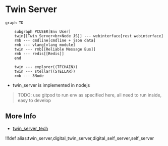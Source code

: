 # Twin Server

```mermaid
graph TD

    subgraph PCUSER[Env User]
    twin[[Twin Server<br>Node JS]] --- webinterface[rest webinterface]
    rmb --- cmdline[cmdline + json data]
    rmb --- vlang[vlang module]
    twin --- rmb[[Reliable Message Bus]]  
    rmb --- redis[[Redis]]
    end

    twin --- explorer((TFCHAIN))
    twin --- stellar((STELLAR))
    rmb --- 3Node
```

- twin_server is implemented in nodejs

> TODO: use gitpod to run env as specified here, all need to run inside, easy to develop

## More Info

- [twin_server_tech](twin_server_tech)
  

!!!def alias:twin_server,digital_twin_server,digital_self_server,self_server
